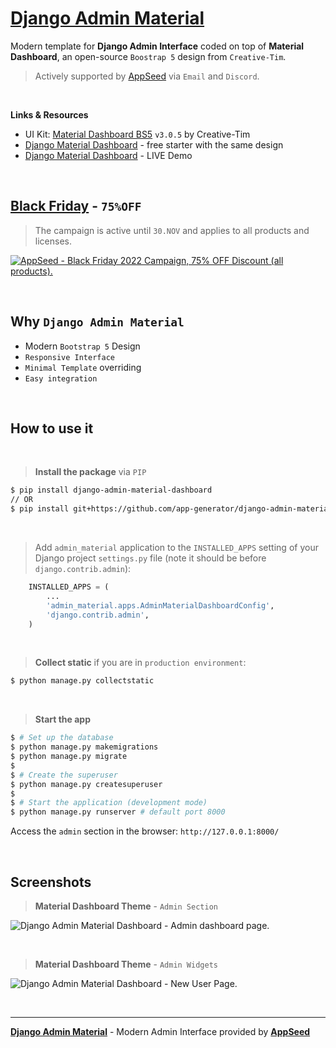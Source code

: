# [Django Admin Material](https://github.com/app-generator/django-admin-material-dashboard)

Modern template for **Django Admin Interface** coded on top of **Material Dashboard**, an open-source `Boostrap 5` design from `Creative-Tim`.

> Actively supported by [AppSeed](https://appseed.us/) via `Email` and `Discord`.

<br>

**Links & Resources**

- UI Kit: [Material Dashboard BS5](https://www.creative-tim.com/product/material-dashboard?AFFILIATE=128200) `v3.0.5` by Creative-Tim
- [Django Material Dashboard](https://appseed.us/product/material-dashboard/django/) - free starter with the same design
- [Django Material Dashboard](https://django-material-dashboard.appseed-srv1.com/) - LIVE Demo

<br />

## [Black Friday](https://appseed.us/discounts/) - `75%OFF`

> The campaign is active until `30.NOV` and applies to all products and licenses.

[![AppSeed - Black Friday 2022 Campaign, 75% OFF Discount (all products).](https://user-images.githubusercontent.com/51070104/201829599-9fe6bdd7-3f19-46f3-9115-962eeb13bf29.jpg)](https://appseed.us/discounts/)

<br />

## Why `Django Admin Material`

- Modern `Bootstrap 5` Design
- `Responsive Interface`
- `Minimal Template` overriding
- `Easy integration`

<br />

## How to use it

<br />

> **Install the package** via `PIP` 

```bash
$ pip install django-admin-material-dashboard
// OR
$ pip install git+https://github.com/app-generator/django-admin-material-dashboard.git
```

<br />

> Add `admin_material` application to the `INSTALLED_APPS` setting of your Django project `settings.py` file (note it should be before `django.contrib.admin`):

```python
    INSTALLED_APPS = (
        ...
        'admin_material.apps.AdminMaterialDashboardConfig',
        'django.contrib.admin',
    )
```

<br />

> **Collect static** if you are in `production environment`:

```bash
$ python manage.py collectstatic
```

<br />

> **Start the app**

```bash
$ # Set up the database
$ python manage.py makemigrations
$ python manage.py migrate
$
$ # Create the superuser
$ python manage.py createsuperuser
$
$ # Start the application (development mode)
$ python manage.py runserver # default port 8000
```

Access the `admin` section in the browser: `http://127.0.0.1:8000/`

<br />

## Screenshots

> **Material Dashboard Theme** - `Admin Section` 

![Django Admin Material Dashboard - Admin dashboard page.](https://user-images.githubusercontent.com/51070104/196743760-6e0e1930-8233-421c-ac53-d65c273b00dc.png)

<br />

> **Material Dashboard Theme** - `Admin Widgets`

![Django Admin Material Dashboard - New User Page.](https://user-images.githubusercontent.com/51070104/196743821-2e140dd8-fe15-4615-9e9f-0467900b1a1b.png)

<br />

---
**[Django Admin Material](https://github.com/app-generator/django-admin-material-dashboard)** - Modern Admin Interface provided by **[AppSeed](https://appseed.us/)**
